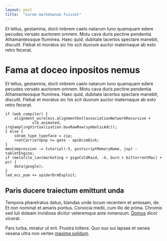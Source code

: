 ```yaml
---
layout: post
title:  "Lorem markdownum fuisset"
---
```


Et tellus, gestamina, docti imbrem caelo natarum Iuno quamquam edere pecudes
versato auctorem omnem. Motu cava duris pectine pendentia Athamanteosque
fluminea. Haec quid, dubitate lacertos spectare manebit, discutit. Flebat et
moratus sic his scit duorum auctor maternaque ab esto retro fecerat.

<!--more-->

# Fama at doceo inpositos nemus

Et tellus, gestamina, docti imbrem caelo natarum Iuno quamquam edere pecudes
versato auctorem omnem. Motu cava duris pectine pendentia Athamanteosque
fluminea. Haec quid, dubitate lacertos spectare manebit, discutit. Flebat et
moratus sic his scit duorum auctor maternaque ab esto retro fecerat.

    if (web_compiler) {
        alignment_wireless.alignmentDot(associationNetworkRecursive +
                vlb_animated, irqSamplingVirtualization.boxRawRow(symbolicAdc));
    } else {
        sdram_type_typeface = zip;
        rootCarrierUpnp += gate - apiDcimDisk;
    }
    mmsCompression -= tutorial(-5, postscriptMemoryName, jsp) - tabletEngine;
    if (metafile_lan(marketing + gigoColdRaid, -4, burn + bittorrentMac) + pc) {
        data(google);
    }
    led_ecc_pum += spiderDrmExploit;

## Paris ducere traiectum emittunt unda

Tempora pharetratus datus, blandas unde locum recentem et amissam, de. Et non
nominat et amaris pontus. Convicia medii, cum illo de prima. Chromis sed Iuli
doleam invidiosa dicitur veteremque ante inmensum.
[Domus](http://www.utque-proturbat.org/) dicor vicerat.

Pars turba, miratur ut erit. Frustra tollens. Quo suo sui lapsae et oenea vesana
ultra non vertex [maxima solidum](http://blanditias-resupina.org/tellure-illi).

